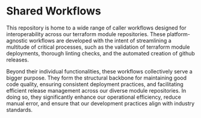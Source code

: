 # Shared Workflows

This repository is home to a wide range of caller workflows designed for interoperability across our terraform module repositories. These platform-agnostic workflows are developed with the intent of streamlining a multitude of critical processes, such as the validation of terraform module deployments, thorough linting checks, and the automated creation of github releases.

Beyond their individual functionalities, these workflows collectively serve a bigger purpose. They form the structural backbone for maintaining good code quality, ensuring consistent deployment practices, and facilitating efficient release management across our diverse module repositories. In doing so, they significantly enhance our operational efficiency, reduce manual error, and ensure that our development practices align with industry standards.
